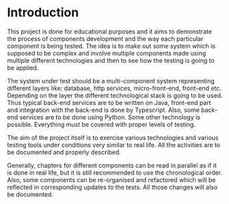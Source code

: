 # Introduction

This project is done for educational purposes and it aims to demonstrate 
the process of components development and the way each particular component is being tested.
The idea is to make out some system which is supposed to be complex and involve multiple
components made using multiple different technologies and then to see how the testing is
going to be applied.

The system under test should be a multi-component system representing different layers like:
database, http services, micro-front-end, front-end etc. Depending on the layer the different
technological stack is going to be used. Thus typical back-end services are to be written on Java,
front-end part and integration with the back-end is done by Typescript. Also, some back-end services
are to be done using Python. Some other technology is possible. Everything must be covered with 
proper levels of testing. 

The aim of the project itself is to exercise various technologies and various testing tools
under conditions very similar to real life. All the activities are to be documented and 
properly described.

Generally, chapters for different components can be read in parallel as if it is done in real life, but
it is still recommended to use the chronological order. Also, some components can be re-organised and
refactored which will be reflected in corresponding updates to the tests. All those changes will
also be documented.